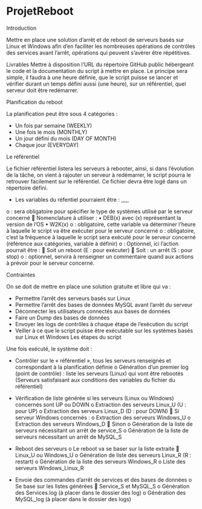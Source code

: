 # ProjetReboot
Introduction

Mettre en place une solution d’arrêt et de reboot de serveurs basés sur Linux et Windows afin d’en faciliter les nombreuses opérations de contrôles des services avant l’arrêt, opérations qui peuvent s’avérer être répétitives. 

Livrables
Mettre à disposition l’URL du répertoire GitHub public hébergeant le code et la documentation du script à mettre en place.
Le principe sera simple, il faudra à une heure définie, que le script puisse se lancer et vérifier durant un temps défini aussi (une heure), sur un référentiel, quel serveur doit être redémarrer.

Planification du reboot

La planification peut être sous 4 catégories :
-	Un fois par semaine (WEEKLY)
-	Une fois le mois (MONTHLY)
-	Un jour défini du mois (DAY OF MONTH)
-	Chaque jour (EVERYDAY)

Le référentiel

Le fichier référentiel listera les serveurs à rebooter, ainsi, si dans l’évolution de la tâche, on vient à rajouter un serveur à redémarrer, le script pourra le retrouver facilement sur le référentiel. Ce fichier devra être logé dans un répertoire défini. 

-	Les variables du réfentiel pourraient être : <OS>,<Hostname>,<Hours>,<Frequence>,<Action>,<Commentaires>

o	<OS> : sera obligatoire pour spécifier le type de systèmes utilisé par le serveur concerné
	Nomenclature à utiliser :
•	DEB(x) avec (x) représentant la version de l’OS
•	W2K(x)
o	<Hour> : obligatoire, cette variable va déterminer l’heure à laquelle le script va être exécuter pour le serveur concerné
o	<Frequence> : obligatoire, c’est la fréquence à laquelle le script sera exécuté pour le serveur concerné (référence aux catégories, variable à définir)
o	<Action> : Optionnel, ici l’action pourrait être :
	Soit un reboot (E : pour exécuter)
	Soit : un arrêt (S : pour stop)
o	<Comment> : optionnel, servira à renseigner un commentaire quand aux actions à prévoir pour le serveur concerné.

Contraintes 

On se doit de mettre en place une solution gratuite et libre qui va : 
-	Permettre l’arrêt des serveurs basés sur Linux
-	Permettre l’arrêt des bases de données MySQL avant l’arrêt du serveur
-	Déconnecter les utilisateurs connectés aux bases de données 
-	Faire un Dump des bases de données
-	Envoyer les logs de contrôles à chaque étape de l’exécution du script
-	Veiller à ce que le script puisse être exécutable sur les systèmes basés sur Linux et Windows
Les étapes du script

Une fois exécuté, le système doit :
-	Contrôler sur le « référentiel », tous les serveurs renseignés et correspondant à la planification définie
o	Génération d’un premier log (point de contrôle) : liste les serveurs (Linux) qui vont être rebootés (Serveurs satisfaisant aux conditions des variables du fichier du référentiel)
-	 Vérification de liste générée si les serveurs (Linux ou Windows) concernés sont UP ou DOWN
o	Extraction des serveurs Linux_U (U : pour UP) 
o	Extraction des serveurs Linux_D (D : pour DOWN)
	Si serveur Windows concernés :
o	Extraction des serveurs Windows_U 
o	Extraction des serveurs Windows_D 
	Sinon
o	Génération de la liste de serveurs nécessitant un arrêt de service_S
o	Génération de la liste de serveurs nécessitant un arrêt de MySQL_S

-	Reboot des serveurs
o	Le reboot va se baser sur la liste extraite 
	Linux_U ou Windows_U
o	Génération de liste des serveurs Linux_R (R : restart)
o	Génération de la liste des serveurs Windows_R
o	Liste des serveurs Windows_Linux_R

-	Envoie des commandes d’arrêt de services et des bases de données
o	Se base sur les listes générées 
	Service_S et MySQL_S
o	Génération des Services.log (à placer dans le dossier des log)
o	Génération des MySQL_log (à placer dans le dossier des logs)

